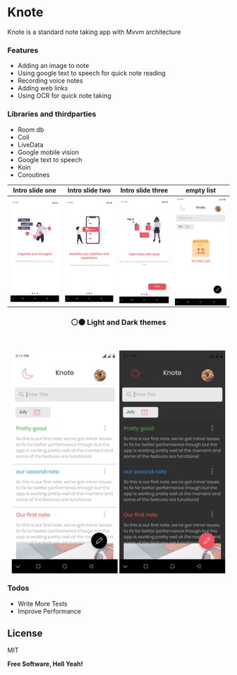 # Knote



Knote is a standard note taking app with Mvvm architecture



### Features 

- Adding an image to note
- Using google text to speech for quick note reading
- Recording voice notes
- Adding web links
- Using OCR for quick note taking

### Libraries and thirdparties

- Room db
- Coil
- LiveData
- Google mobile vision
- Google text to speech
- Koin
- Coroutines



Intro slide one | Intro slide two | Intro slide three | empty list 
--- | --- | --- | ---
<img align="center" src="./screenshots/slideone.png" width="240"> | <img align="center" src="./screenshots/slidetwo.png" width="240"> | <img align="center" src="./screenshots/slidethree.png" width="240"> | <img align="center" src="./screenshots/mainemptyscreen.png" width="240">

<h3 align="center">⚪⚫ Light and Dark themes</h3></br>

<p align="center">
<img align="center" src="./screenshots/notelistday.png" width="240"> 
<img align="center" src="./screenshots/notelistnight.png" width="240"> 
</p>
 
 
 
 


### Todos

 - Write More Tests
 - Improve Performance

License
----

MIT


**Free Software, Hell Yeah!**
